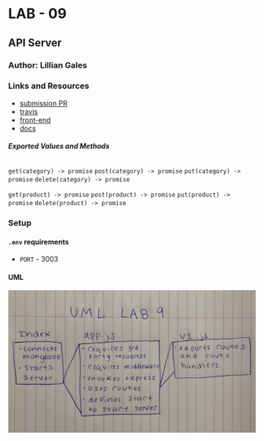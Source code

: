# LAB - 09

 ## API Server

 ### Author: Lillian Gales

 ### Links and Resources
* [submission PR](https://github.com/lilliangales-401-advanced-javascript/lab9-api-server/pull/1)
* [travis](https://travis-ci.com/lilliangales-401-advanced-javascript/lab9-api-server)
* [front-end](https://lab9-lillian.herokuapp.com/) 
* [docs](http://localhost:3003/docs/)


 ##### Exported Values and Methods

 ###### 
`get(category) -> promise`
`post(category) -> promise`
`put(category) -> promise`
`delete(category) -> promise`

 `get(product) -> promise`
`post(product) -> promise`
`put(product) -> promise`
`delete(product) -> promise`

 ### Setup
#### `.env` requirements
* `PORT` - 3003


 #### UML
![UML](IMG_2538.jpg)